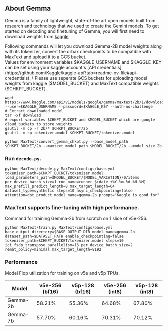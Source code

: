 <!--
 Copyright 2023 Google LLC

 Licensed under the Apache License, Version 2.0 (the "License");
 you may not use this file except in compliance with the License.
 You may obtain a copy of the License at

      https://www.apache.org/licenses/LICENSE-2.0

 Unless required by applicable law or agreed to in writing, software
 distributed under the License is distributed on an "AS IS" BASIS,
 WITHOUT WARRANTIES OR CONDITIONS OF ANY KIND, either express or implied.
 See the License for the specific language governing permissions and
 limitations under the License.
-->

## About Gemma

Gemma is a family of lightweight, state-of-the art open models built from research and technology that we used to create the Gemini models. To get started on decoding and finetuning of Gemma, you will first need to download weights from [kaggle](https://www.kaggle.com/models/google/gemma?rvi=1)

Following commands will let you download Gemma-2B model weights along with its tokenizer, convert the orbax checkpoints to be compatible with MaxText and upload it to a GCS bucket. \
Values for environment variables $KAGGLE_USERNAME and $KAGGLE_KEY can be set using your kaggle account's [API credentials](https://github.com/Kaggle/kaggle-api?tab=readme-ov-file#api-credentials). \
Please use seperate GCS buckets for uploading model weights from kaggle ($MODEL_BUCKET) and MaxText compatible weights ($CHKPT_BUCKET).
```
wget https://www.kaggle.com/api/v1/models/google/gemma/maxtext/2b/1/download --user=$KAGGLE_USERNAME --password=$KAGGLE_KEY --auth-no-challenge
# Extract downloaded model
tar -xf download
# export variables $CHKPT_BUCKET and $MODEL_BUCKET which are google cloud buckets to store weights
gsutil -m cp -r 2b/* $CHKPT_BUCKET/2b
gsutil -m cp tokenizer.model $CHKPT_BUCKET/tokenizer.model

python MaxText/convert_gemma_chkpt.py --base_model_path $CHKPT_BUCKET/2b --maxtext_model_path $MODEL_BUCKET/2b --model_size 2b
```

### Run `decode.py`.

```
python MaxText/decode.py MaxText/configs/base.yml tokenizer_path=$CHKPT_BUCKET/tokenizer.model load_parameters_path=$MODEL_BUCKET/{MODEL_VARIATION}/0/items per_device_batch_size=1 run_name=runner_$(date +%Y-%m-%d-%H-%M) max_prefill_predict_length=8 max_target_length=64 dataset_type=synthetic steps=10 async_checkpointing=false attention=dot_product model_name=gemma-2b prompt="Kaggle is good for"
```

### MaxText supports fine-tuning with high performance.

Command for training Gemma-2b from scratch on 1 slice of v5e-256.
```
python MaxText/train.py MaxText/configs/base.yml base_output_directory=$BASE_OUTPUT_DIR model_name=gemma-2b dataset_path=$DATASET_PATH enable_checkpointing=false tokenizer_path=$CHKPT_BUCKET/tokenizer.model steps=10 ici_fsdp_transpose_parallelism=16 per_device_batch_size=2 remat_policy=minimal max_target_length=8192
```

### Performance

Model Flop utilization for training on v5e and v5p TPUs.


| Model    | v5e-256 (bf16) | v5p-128 (bf16) | v5e-256 (int8) | v5p-128 (int8) |
| -------- | -------------- | -------------- | -------------- | -------------- |
| Gemma-2b | 58.21%         | 55.36%         | 64.68%         | 67.80%         |
| Gemma-7b | 57.70%         | 60.16%         | 70.31%         | 70.12%         |

